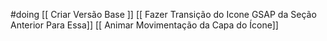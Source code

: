 #doing
[[ Criar Versão Base ]]
[[ Fazer Transição do Icone GSAP da Seção Anterior Para Essa]]
[[ Animar Movimentação da Capa do Ícone]]